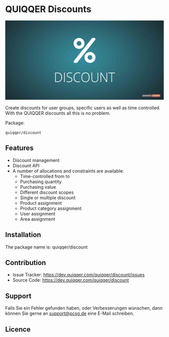 QUIQQER Discounts
========

![Discounts](bin/images/Readme.jpg)

Create discounts for user groups, specific users as well as time controlled.
With the QUIQQER discounts all this is no problem.

Package:

    quiqqer/discount


Features
--------

- Discount management
- Discount API
- A number of allocations and constraints are available:
    - Time-controlled from to
    - Purchasing quantity
    - Purchasing value
    - Different discount scopes
    - Single or multiple discount
    - Product assignment
    - Product category assignment
    - User assignment
    - Area assignment
     

Installation
------------

The package name is: quiqqer/discount


Contribution
----------

- Issue Tracker: https://dev.quiqqer.com/quiqqer/discount/issues
- Source Code: https://dev.quiqqer.com/quiqqer/discount


Support
-------

Falls Sie ein Fehler gefunden haben, oder Verbesserungen wünschen,
dann können Sie gerne an support@pcsg.de eine E-Mail schreiben.


Licence
-------

